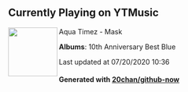 ## Currently Playing on YTMusic

[<img align="left" width="100" src="https://lh3.googleusercontent.com/F2C2xbu8Yg6klSwsbuBdqkMjYrvgGMZTQ6fyKxQKU87zqbGmWGRYEITYDTtlNfF-3O7lMwwSYkXoiUlZ">](https://music.youtube.com/channel/UCAtLPtdf3NxaabgXCqYehoQ)

Aqua Timez - Mask

**Albums**: 10th Anniversary Best Blue

Last updated at 07/20/2020 10:36

#### Generated with [20chan/github-now](https://github.com/20chan/github-now)


<!--
**20chan/20chan** is a ✨ _special_ ✨ repository because its `README.md` (this file) appears on your GitHub profile.

Here are some ideas to get you started:

- 🔭 I’m currently working on ...
- 🌱 I’m currently learning ...
- 👯 I’m looking to collaborate on ...
- 🤔 I’m looking for help with ...
- 💬 Ask me about ...
- 📫 How to reach me: ...
- 😄 Pronouns: ...
- ⚡ Fun fact: ...
-->
